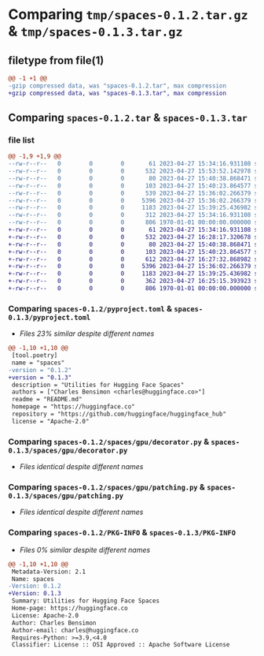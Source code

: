 # Comparing `tmp/spaces-0.1.2.tar.gz` & `tmp/spaces-0.1.3.tar.gz`

## filetype from file(1)

```diff
@@ -1 +1 @@
-gzip compressed data, was "spaces-0.1.2.tar", max compression
+gzip compressed data, was "spaces-0.1.3.tar", max compression
```

## Comparing `spaces-0.1.2.tar` & `spaces-0.1.3.tar`

### file list

```diff
@@ -1,9 +1,9 @@
--rw-r--r--   0        0        0       61 2023-04-27 15:34:16.931108 spaces-0.1.2/README.md
--rw-r--r--   0        0        0      532 2023-04-27 15:53:52.142978 spaces-0.1.2/pyproject.toml
--rw-r--r--   0        0        0       80 2023-04-27 15:40:38.868471 spaces-0.1.2/spaces/__init__.py
--rw-r--r--   0        0        0      103 2023-04-27 15:40:23.864577 spaces-0.1.2/spaces/gpu/__init__.py
--rw-r--r--   0        0        0      539 2023-04-27 15:36:02.266379 spaces-0.1.2/spaces/gpu/client.py
--rw-r--r--   0        0        0     5396 2023-04-27 15:36:02.266379 spaces-0.1.2/spaces/gpu/decorator.py
--rw-r--r--   0        0        0     1183 2023-04-27 15:39:25.436982 spaces-0.1.2/spaces/gpu/patching.py
--rw-r--r--   0        0        0      312 2023-04-27 15:34:16.931108 spaces-0.1.2/spaces/utils.py
--rw-r--r--   0        0        0      806 1970-01-01 00:00:00.000000 spaces-0.1.2/PKG-INFO
+-rw-r--r--   0        0        0       61 2023-04-27 15:34:16.931108 spaces-0.1.3/README.md
+-rw-r--r--   0        0        0      532 2023-04-27 16:28:17.320678 spaces-0.1.3/pyproject.toml
+-rw-r--r--   0        0        0       80 2023-04-27 15:40:38.868471 spaces-0.1.3/spaces/__init__.py
+-rw-r--r--   0        0        0      103 2023-04-27 15:40:23.864577 spaces-0.1.3/spaces/gpu/__init__.py
+-rw-r--r--   0        0        0      612 2023-04-27 16:27:32.868982 spaces-0.1.3/spaces/gpu/client.py
+-rw-r--r--   0        0        0     5396 2023-04-27 15:36:02.266379 spaces-0.1.3/spaces/gpu/decorator.py
+-rw-r--r--   0        0        0     1183 2023-04-27 15:39:25.436982 spaces-0.1.3/spaces/gpu/patching.py
+-rw-r--r--   0        0        0      362 2023-04-27 16:25:15.393923 spaces-0.1.3/spaces/utils.py
+-rw-r--r--   0        0        0      806 1970-01-01 00:00:00.000000 spaces-0.1.3/PKG-INFO
```

### Comparing `spaces-0.1.2/pyproject.toml` & `spaces-0.1.3/pyproject.toml`

 * *Files 23% similar despite different names*

```diff
@@ -1,10 +1,10 @@
 [tool.poetry]
 name = "spaces"
-version = "0.1.2"
+version = "0.1.3"
 description = "Utilities for Hugging Face Spaces"
 authors = ["Charles Bensimon <charles@huggingface.co>"]
 readme = "README.md"
 homepage = "https://huggingface.co"
 repository = "https://github.com/huggingface/huggingface_hub"
 license = "Apache-2.0"
```

### Comparing `spaces-0.1.2/spaces/gpu/decorator.py` & `spaces-0.1.3/spaces/gpu/decorator.py`

 * *Files identical despite different names*

### Comparing `spaces-0.1.2/spaces/gpu/patching.py` & `spaces-0.1.3/spaces/gpu/patching.py`

 * *Files identical despite different names*

### Comparing `spaces-0.1.2/PKG-INFO` & `spaces-0.1.3/PKG-INFO`

 * *Files 0% similar despite different names*

```diff
@@ -1,10 +1,10 @@
 Metadata-Version: 2.1
 Name: spaces
-Version: 0.1.2
+Version: 0.1.3
 Summary: Utilities for Hugging Face Spaces
 Home-page: https://huggingface.co
 License: Apache-2.0
 Author: Charles Bensimon
 Author-email: charles@huggingface.co
 Requires-Python: >=3.9,<4.0
 Classifier: License :: OSI Approved :: Apache Software License
```

